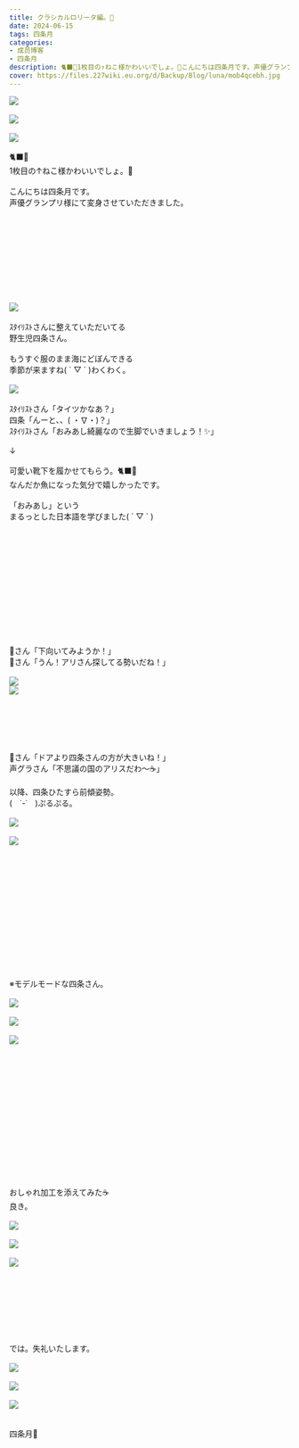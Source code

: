 ```yaml
---
title: クラシカルロリータ編。🧸
date: 2024-06-15
tags: 四条月
categories: 
- 成员博客
- 四条月
description: 🐈‍⬛🌙1枚目の↑ねこ様かわいいでしょ。🎨こんにちは四条月です。声優グランプリ様にて変身させていただきました。ｽﾀｲﾘｽﾄさんに整えていただいてる野生児四条さん。もうすぐ服のまま海にどぼんできる季節が来ます...
cover: https://files.227wiki.eu.org/d/Backup/Blog/luna/mob4qcebh.jpg 
---
```

<div class="blog_detail__main">
<p><img src="https://files.227wiki.eu.org/d/Backup/Blog/luna/mob4qcebh.jpg"><br/><br/><img src="https://files.227wiki.eu.org/d/Backup/Blog/luna/mobzuvPQo.jpg"><br/><br/><img src="https://files.227wiki.eu.org/d/Backup/Blog/luna/mobqVaRjz.jpg"><br/><br/>🐈‍⬛🌙<br/>1枚目の↑ねこ様かわいいでしょ。🎨<br/><br/>こんにちは四条月です。<br/>声優グランプリ様にて変身させていただきました。<br/><br/><br/><br/><br/><br/><br/><br/><br/><br/><br/><img src="https://files.227wiki.eu.org/d/Backup/Blog/luna/mobHTYjXR.jpg"><br/><br/>ｽﾀｲﾘｽﾄさんに整えていただいてる<br/>野生児四条さん。<br/><br/>もうすぐ服のまま海にどぼんできる<br/>季節が来ますね( ´ ▽ ` )わくわく。<br/><br/><img src="https://files.227wiki.eu.org/d/Backup/Blog/luna/mobeKO5tb.jpg"><br/><br/>ｽﾀｲﾘｽﾄさん「タイツかなあ？」<br/>四条「んーと、、( ・∇・)？」<br/>ｽﾀｲﾘｽﾄさん「おみあし綺麗なので生脚でいきましょう！✨」<br/><br/>↓<br/><br/>可愛い靴下を履かせてもらう。🐈‍⬛🧦<br/>なんだか魚になった気分で嬉しかったです。<br/><br/>「おみあし」という<br/>まるっとした日本語を学びました( ´ ▽ ` )<br/><br/><br/><br/><br/><br/><br/><br/><br/><br/><br/><br/><br/><br/>📸さん「下向いてみようか！」<br/>📸さん「うん！アリさん探してる勢いだね！」<br/><br/><img src="https://files.227wiki.eu.org/d/Backup/Blog/luna/moblLeIHw.jpg"><br/><img src="https://files.227wiki.eu.org/d/Backup/Blog/luna/mobOHqbCX.jpg"><br/><br/><br/><br/><br/><br/><br/>📸さん「ドアより四条さんの方が大きいね！」<br/>声グラさん「不思議の国のアリスだわ〜☕️」<br/><br/>以降、四条ひたすら前傾姿勢。<br/>(　˙-˙　)ぷるぷる。<br/><br/><img src="https://files.227wiki.eu.org/d/Backup/Blog/luna/mobBua7Lq.jpg"><br/><br/><img src="https://files.227wiki.eu.org/d/Backup/Blog/luna/mob0AKJwY.jpg"><br/><br/><br/><br/><br/><br/><br/><br/><br/><br/><br/><br/><br/><br/><br/>※モデルモードな四条さん。<br/><br/><img src="https://files.227wiki.eu.org/d/Backup/Blog/luna/mobVTobKy.jpg"><br/><br/><img src="https://files.227wiki.eu.org/d/Backup/Blog/luna/mobi7aEza.jpg"><br/><br/><img src="https://files.227wiki.eu.org/d/Backup/Blog/luna/mobJAuKSU.jpg"><br/><br/><br/><br/><br/><br/><br/><br/><br/><br/><br/><br/><br/><br/><br/><br/>おしゃれ加工を添えてみた☕️<br/>良き。<br/><br/><img src="https://files.227wiki.eu.org/d/Backup/Blog/luna/mobKqMuJH.jpg"><br/><br/><img src="https://files.227wiki.eu.org/d/Backup/Blog/luna/mobFDBDJB.jpg"><br/><br/><img src="https://files.227wiki.eu.org/d/Backup/Blog/luna/mobaBVKUz.jpg"><br/><br/><br/><br/><br/><br/><br/><br/><br/>では。失礼いたします。<br/><br/><img src="https://files.227wiki.eu.org/d/Backup/Blog/luna/mob7wjktA.jpg"><br/><br/><img src="https://files.227wiki.eu.org/d/Backup/Blog/luna/mobymMhYE.jpg"><br/><br/><img src="https://files.227wiki.eu.org/d/Backup/Blog/luna/mobeu0gbH.jpg"><br/><br/><br/>四条月🌙</img></img></img></img></img></img></img></img></img></img></img></img></img></img></img></img></img></img></p>
<!--twitter-->

<!--//twitter-->
</div>